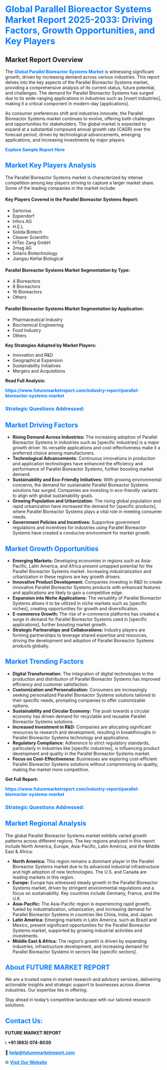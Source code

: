 <h1 style="color: #007BFF;">Global Parallel Bioreactor Systems Market Report 2025-2033: Driving Factors, Growth Opportunities, and Key Players</h1>

<section id="overview">
<h2>Market Report Overview</h2>
<p>The <a href="https://www.futuremarketreport.com/industry-report/parallel-bioreactor-systems-market" style="color: #007BFF; text-decoration: none;"><strong>Global Parallel Bioreactor Systems Market</strong></a> is witnessing significant growth, driven by increasing demand across various industries. This report delves into the key aspects of the Parallel Bioreactor Systems market, providing a comprehensive analysis of its current status, future potential, and challenges. The demand for Parallel Bioreactor Systems has surged due to its wide-ranging applications in industries such as [insert industries], making it a critical component in modern-day [applications].</p>
<p>As consumer preferences shift and industries innovate, the Parallel Bioreactor Systems market continues to evolve, offering both challenges and opportunities for stakeholders. The global market is expected to expand at a substantial compound annual growth rate (CAGR) over the forecast period, driven by technological advancements, emerging applications, and increasing investments by major players.</p>
</section>

<section id="overview">
<p><a href="https://www.futuremarketreport.com/request-sample/reportId=62759" style="color: #007BFF; text-decoration: none;"><strong>Explore Sample Report Here</strong></a></p>
</section>

<section id="key-players">
<h2 style="color: #007BFF;">Market Key Players Analysis</h2>
<p>The Parallel Bioreactor Systems market is characterized by intense competition among key players striving to capture a larger market share. Some of the leading companies in the market include:</p>
<h4>Key Players Covered in the Parallel Bioreactor Systems Report:</h4>
<ul><li>Sartorius</li><li>Eppendorf</li><li>Infors AG</li><li>H.E.L</li><li>Solida Biotech</li><li>Cleaver Scientific</li><li>HiTec Zang GmbH</li><li>2mag AG</li><li>Solaris Biotechnology</li><li>Jiangsu KeHai Biological</li></ul>
<h4>Parallel Bioreactor Systems Market Segmentation by Type:</h4>
<ul><li>4 Bioreactors</li><li>8 Bioreactors</li><li>16 Bioreactors</li><li>Others</li></ul>

<h4>Parallel Bioreactor Systems Market Segmentation by Application:</h4>
<ul><li>Pharmaceutical Industry</li><li>Biochemical Engineering</li><li>Food Industry</li><li>Others</li></ul>
<p><strong>Key Strategies Adopted by Market Players:</strong></p>
<ul>
<li>Innovation and R&D</li>
<li>Geographical Expansion</li>
<li>Sustainability Initiatives</li>
<li>Mergers and Acquisitions</li>
</ul>
</section>

<section>
<p><strong>Read Full Analysis: </strong></p><a href="https://www.futuremarketreport.com/industry-report/parallel-bioreactor-systems-market" style="color: #007BFF; text-decoration: none;"><strong>https://www.futuremarketreport.com/industry-report/parallel-bioreactor-systems-market</strong></a>
<h3 style="color: #007BFF;">Strategic Questions Addressed:</h3>
</section>

<section id="driving-factors">
<h2 style="color: #007BFF;">Market Driving Factors</h2>
<ul>
<li><strong>Rising Demand Across Industries:</strong> The increasing adoption of Parallel Bioreactor Systems in industries such as [specific industries] is a major growth driver. Its versatile applications and cost-effectiveness make it a preferred choice among manufacturers.</li>
<li><strong>Technological Advancements:</strong> Continuous innovations in production and application technologies have enhanced the efficiency and performance of Parallel Bioreactor Systems, further boosting market demand.</li>
<li><strong>Sustainability and Eco-Friendly Initiatives:</strong> With growing environmental concerns, the demand for sustainable Parallel Bioreactor Systems solutions has surged. Companies are investing in eco-friendly variants to align with global sustainability goals.</li>
<li><strong>Growing Population and Urbanization:</strong> The rising global population and rapid urbanization have increased the demand for [specific products], where Parallel Bioreactor Systems plays a vital role in meeting consumer needs.</li>
<li><strong>Government Policies and Incentives:</strong> Supportive government regulations and incentives for industries using Parallel Bioreactor Systems have created a conducive environment for market growth.</li>
</ul>
</section>

<section id="growth-opportunities">
<h2 style="color: #007BFF;">Market Growth Opportunities</h2>
<ul>
<li><strong>Emerging Markets:</strong> Developing economies in regions such as Asia-Pacific, Latin America, and Africa present untapped potential for the Parallel Bioreactor Systems market. Increasing industrialization and urbanization in these regions are key growth drivers.</li>
<li><strong>Innovative Product Development:</strong> Companies investing in R&D to create innovative Parallel Bioreactor Systems products with enhanced features and applications are likely to gain a competitive edge.</li>
<li><strong>Expansion into Niche Applications:</strong> The versatility of Parallel Bioreactor Systems allows it to be utilized in niche markets such as [specific niches], creating opportunities for growth and diversification.</li>
<li><strong>E-commerce Growth:</strong> The rise of e-commerce platforms has created a surge in demand for Parallel Bioreactor Systems used in [specific applications], further boosting market growth.</li>
<li><strong>Strategic Partnerships and Collaborations:</strong> Industry players are forming partnerships to leverage shared expertise and resources, driving the development and adoption of Parallel Bioreactor Systems products globally.</li>
</ul>
</section>

<section id="trending-factors">
<h2 style="color: #007BFF;">Market Trending Factors</h2>
<ul>
<li><strong>Digital Transformation:</strong> The integration of digital technologies in the production and distribution of Parallel Bioreactor Systems has improved efficiency and customer satisfaction.</li>
<li><strong>Customization and Personalization:</strong> Consumers are increasingly seeking personalized Parallel Bioreactor Systems solutions tailored to their specific needs, prompting companies to offer customizable options.</li>
<li><strong>Sustainability and Circular Economy:</strong> The push towards a circular economy has driven demand for recyclable and reusable Parallel Bioreactor Systems solutions.</li>
<li><strong>Increased Investment in R&D:</strong> Companies are allocating significant resources to research and development, resulting in breakthroughs in Parallel Bioreactor Systems technology and applications.</li>
<li><strong>Regulatory Compliance:</strong> Adherence to strict regulatory standards, particularly in industries like [specific industries], is influencing product development and quality in the Parallel Bioreactor Systems market.</li>
<li><strong>Focus on Cost-Effectiveness:</strong> Businesses are exploring cost-efficient Parallel Bioreactor Systems solutions without compromising on quality, making the market more competitive.</li>
</ul>
</section>

<section>
<p><strong>Get Full Report: </strong></p><a href="https://www.futuremarketreport.com/industry-report/parallel-bioreactor-systems-market" style="color: #007BFF; text-decoration: none;"><strong>https://www.futuremarketreport.com/industry-report/parallel-bioreactor-systems-market</strong></a>
<h3 style="color: #007BFF;">Strategic Questions Addressed:</h3>
</section>


<section id="regional-analysis">
<h2 style="color: #007BFF;">Market Regional Analysis</h2>
<p>The global Parallel Bioreactor Systems market exhibits varied growth patterns across different regions. The key regions analyzed in this report include North America, Europe, Asia-Pacific, Latin America, and the Middle East & Africa:</p>
<ul>
<li><strong>North America:</strong> This region remains a dominant player in the Parallel Bioreactor Systems market due to its advanced industrial infrastructure and high adoption of new technologies. The U.S. and Canada are leading markets in this region.</li>
<li><strong>Europe:</strong> Europe has witnessed steady growth in the Parallel Bioreactor Systems market, driven by stringent environmental regulations and a focus on sustainability. Key countries include Germany, France, and the U.K.</li>
<li><strong>Asia-Pacific:</strong> The Asia-Pacific region is experiencing rapid growth, fueled by industrialization, urbanization, and increasing demand for Parallel Bioreactor Systems in countries like China, India, and Japan.</li>
<li><strong>Latin America:</strong> Emerging markets in Latin America, such as Brazil and Mexico, present significant opportunities for the Parallel Bioreactor Systems market, supported by growing industrial activities and investments.</li>
<li><strong>Middle East & Africa:</strong> The region’s growth is driven by expanding industries, infrastructure development, and increasing demand for Parallel Bioreactor Systems in sectors like [specific sectors].</li>
</ul>
</section>

<footer>
<h2 style="color: #007BFF;">About FUTURE MARKET REPORT</h2>
<p>We are a trusted name in market research and advisory services, delivering actionable insights and strategic support to businesses across diverse industries. Our expertise lies in offering:</p>

<p>Stay ahead in today’s competitive landscape with our tailored research solutions.</p>

<h2 style="color: #007BFF;">Contact Us:</h2>
<p><strong>FUTURE MARKET REPORT</strong></p>
<p>📞 <strong>+91 (883) 074-8030</strong></p>
<p>📧 <strong><a href="mailto:help@futuremarketreport.com" style="color: #007BFF;">help@futuremarketreport.com</a></strong></p>
<p>🌐 <strong><a href="https://www.futuremarketreport.com/" style="color: #007BFF;">Visit Our Website</a></strong></p>
</footer>